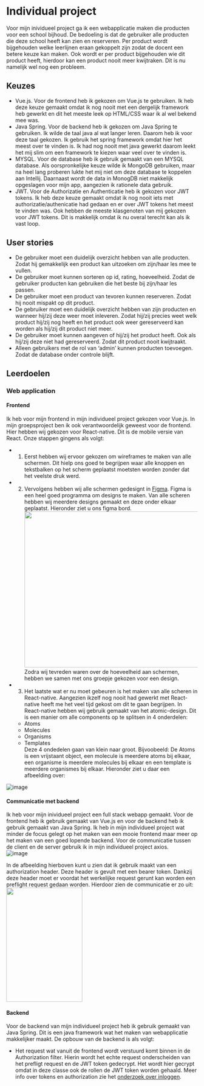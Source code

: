 # Individual project
Voor mijn inividueel project ga ik een webapplicatie maken die producten voor een school bijhoud. De bedoeling is dat de gebruiker alle producten die deze school heeft kan zien en reserveren. Per product wordt bijgehouden welke leerlijnen eraan gekoppelt zijn zodat de docent een betere keuze kan maken. Ook wordt er per product bijgehouden wie dit product heeft, hierdoor kan een product nooit meer kwijtraken. Dit is nu namelijk wel nog een probleem.

## Keuzes

  - Vue.js. Voor de frontend heb ik gekozen om Vue.js te gebruiken. Ik heb deze keuze gemaakt omdat ik nog nooit met een dergelijk framework heb gewerkt en dit het meeste leek op HTML/CSS waar ik al wel bekend mee was.
  - Java Spring. Voor de backend heb ik gekozen om Java Spring te gebruiken. Ik wilde de taal java al wat langer leren. Daarom heb ik voor deze taal gekozen. Ik gebruik het spring framework omdat hier het meest over te vinden is. Ik had nog nooit met java gewerkt daarom leekt het mij slim om een framework te kiezen waar veel over te vinden is.
  - MYSQL. Voor de database heb ik gebruik gemaakt van een MYSQL database. Als oorspronkelijke keuze wilde ik MongoDB gebruiken, maar na heel lang proberen lukte het mij niet om deze database te koppelen aan Intellij. Daarnaast wordt de data in MonogDB niet makkelijk opgeslagen voor mijn app, aangezien ik rationele data gebruik.
  - JWT. Voor de Authorizatie en Authenticatie heb ik gekozen voor JWT tokens. Ik heb deze keuze gemaakt omdat ik nog nooit iets met authorizatie/authenicatie had gedaan en er over JWT tokens het meest te vinden was. Ook hebben de meeste klasgenoten van mij gekozen voor JWT tokens. Dit is makkelijk omdat ik nu overal terecht kan als ik vast loop.

## User stories

  - De gebruiker moet een duidelijk overzicht hebben van alle producten. Zodat hij gemakkelijk een product kan uitzoeken om zijn/haar les mee te vullen.
  - De gebruiker moet kunnen sorteren op id, rating, hoeveelheid. Zodat de gebruiker producten kan gebruiken die het beste bij zijn/haar les passen.
  - De gebruiker moet een product van tevoren kunnen reserveren. Zodat hij nooit mispakt op dit product.
  - De gebruiker moet een duidelijk overzicht hebben van zijn producten en wanneer hij/zij deze weer moet inleveren. Zodat hij/zij precies weet welk product hij/zij nog heeft en het product ook weer gereserveerd kan worden als hij/zij dit product niet meer.
  - De gebruiker moet kunnen aangeven of hij/zij het product heeft. Ook als hij/zij deze niet had gereserveerd. Zodat dit product nooit kwijtraakt.
  - Alleen gebruikers met de rol van ‘admin’ kunnen producten toevoegen. Zodat de database onder controle blijft.

## Leerdoelen

### Web application
#### Frontend
Ik heb voor mijn frontend in mijn individueel project gekozen voor Vue.js. In mijn groepsproject ben ik ook verantwoordelijk geweest voor de frontend. Hier hebben wij gekozen voor React-native. Dit is de mobile versie van React. Onze stappen gingens als volgt:
- 1. Eerst hebben wij ervoor gekozen om wireframes te maken van alle schermen. Dit hielp ons goed te begrijpen waar alle knoppen en tekstbalken op het scherm geplaatst moetsten worden zonder dat het veelste druk werd. 
- 2. Vervolgens hebben wij alle schermen gedesignt in [Figma](https://www.figma.com/file/xFwUW9U0uNMT426Bo1XvKa/IO-team-library?node-id=0%3A1). Figma is een heel goed programma om designs te maken. Van alle scheren hebben wij meerdere designs gemaakt en deze onder elkaar geplaatst. Hieronder ziet u ons figma bord.<br />  <img src="https://user-images.githubusercontent.com/113592556/206133314-ce3d159d-9a44-4d9a-9f2f-dc75cb82bef4.png" width="600" height="410" /> <br /> 
Zodra wij tevreden waren over de hoeveelheid aan schermen, hebben we samen met ons groepje gekozen voor een design. <br /> 

- 3. Het laatste wat er nu moet gebeuren is het maken van alle scheren in React-native. Aangezien ikzelf nog nooit had gewerkt met React-native heeft me het veel tijd gekost om dit te gaan begrijpen. 
In React-native hebben wij gebruik gemaakt van het atomic-design. Dit is een manier om alle components op te splitsen in 4 onderdelen:<br /> 
    - Atoms<br /> 
    - Molecules<br /> 
    - Organisms<br /> 
    - Templates<br /> 
Deze 4 ondedelen gaan van klein naar groot. Bijvoobeeld: De Atoms is een vrijstaant object, een molecule is meerdere atoms bij elkaar, een organisme is meerdere molecules bij elkaar en een template is meerdere organismes bij elkaar. Hieronder ziet u daar een afbeelding over:<br /> 

![image](https://user-images.githubusercontent.com/113592556/206136242-277887a6-896a-4f51-b011-e9de0c5fc4b9.png)

#### Communicatie met backend
Ik heb voor mijn inividueel project een full stack webapp gemaakt. Voor de frontend heb ik gebruik gemaakt van Vue.js en voor de backend heb ik gebruik gemaakt van Java Spring. Ik heb in mijn individueel project wat minder de focus gelegt op het maken van een mooie frontend maar meer op het maken van een goed lopende backend. Voor de communicatie tussen de client en de server gebruik ik in mijn individueel project axios. <br />
![image](https://user-images.githubusercontent.com/113592556/202159213-cdf4cafe-fc5f-46ef-8abe-a10606581785.png)

In de afbeelding hierboven kunt u zien dat ik gebruik maakt van een authorization header. Deze header is gevult met een bearer token. Dankzij deze header moet er voordat het werkelijke request gerunt kan worden een preflight request gedaan worden. Hierdoor zien de communicatie er zo uit: <br />
<img src="https://user-images.githubusercontent.com/113592556/202164303-264ccd7b-bf6c-429a-8956-da0b1f07e553.png" width="200" height="300" />

#### Backend
Voor de backend van mijn individueel project heb ik gebruik gemaakt van Java Spring. Dit is een java framework wat het maken van webapplicatie makkelijker maakt. De opbouw van de backend is als volgt: 
  - Het request wat vanuit de frontend wordt verstuurd komt binnen in de Authorization filter. Hierin wordt het echte request onderscheiden van het prefligt request en de JWT token gedecrypt. Het wordt hier gecrypt omdat in deze classe ook de rollen de JWT token worden gehaald. Meer info over tokens en authorization zie het [onderzoek over inloggen]().

